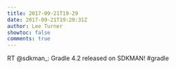 ```yaml
---
title: 2017-09-21T19-29
date: 2017-09-21T19:29:31Z
author: Lee Turner
showtoc: false
comments: true
---
```


RT @sdkman_: Gradle 4.2 released on SDKMAN! #gradle

